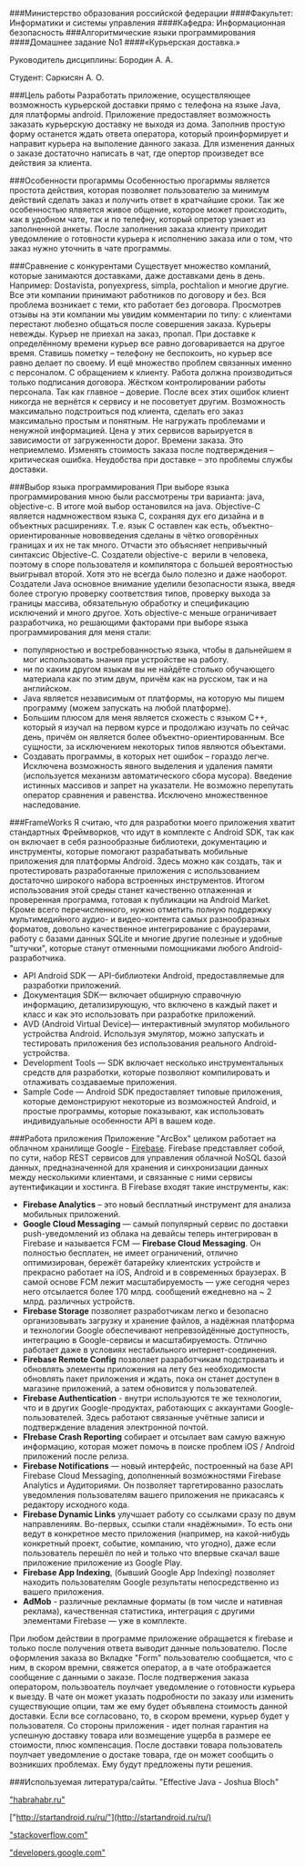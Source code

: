 ###Министерство образования российской федерации
####Факультет: Информатики и системы управления
####Кафедра: Информационная безопасность
###Алгоритмические языки программирования
####Домашнее задание No1
####«Курьерская доставка.»

Руководитель дисциплины: Бородин А. А.

Студент: Саркисян А. О.

###Цель работы
Разработать приложение, осуществляющее возможность курьерской доставки прямо с телефона на языке Java, для платформы android. Приложение предоставляет возможность заказать курьерскую доставку не выходя из дома. Заполнив простую форму останется ждать ответа оператора, который проинформирует и направит курьера на выполение данного заказа. Для изменения данных о заказе достаточно написать в чат, где опертор произведет все действия за клиента. 

###Особенности прогарммы
Особенностью прогарммы является простота действия, которая позволяет пользователю за минимум действий сделать заказ и получить ответ в кратчайшие сроки. Так же особенностью ялвяется живое общение, которое может происходить, как в удобном чате, так и по телефну, который опретор узнает из заполненной анкеты. После заполнения заказа клиенту приходит уведомление о готовности курьера к исполнению заказа или о том, что заказ нужно уточнить в чате программы. 

###Сравнение с конкурентами
Существует множество компаний, которые занимаются доставками, даже доставками день в день. Например: Dostavista, ponyexpress, simpla, pochtalion и многие другие. Все эти компании принимают работников по договору и без. Вся проблема возникает с теми, кто работает без договора.
Просмотрев отзывы на эти компании мы увидим комментарии по типу: с клиентами перестают любезно общаться после совершения заказа. Курьеры невежды. Курьер не приехал на заказ, пропал. При доставке к определённому времени курьер все равно договаривается на другое время. Ставишь пометку – телефону не беспокоить, но курьер все равно делает по своему. И ещё множество проблем связанных именно с персоналом. С обращением к клиенту.
Работа должна производиться только подписания договора. Жёстком контролировании работы персонала. Так как главное – доверие. После всех этих ошибок клиент никогда не вернётся к сервису и не посоветует другим.
Возможность максимально подстроиться под клиента, сделать его заказ максимально простым и понятным. Не нагружать проблемами и ненужной информацией.
Цена у этих сервисов варьируется в зависимости от загруженности дорог. Времени заказа. Это неприемлемо. Изменять стоимость заказа после подтверждения – критическая ошибка. Неудобства при доставке – это проблемы службы доставки.

###Выбор языка программирования
При выборе языка программирования мною были рассмотрены три варианта: java, objective-c. В итоге мой выбор остановился на java.
Objective-C является надмножеством языка С, сохраняя дух его дизайна и в объектных расширениях. Т.е. язык С оставлен как есть, объектно-ориентированные нововведения сделаны в чётко оговорённых границах и их не так много. Отчасти это объясняет непривычный синтаксис Objective-C. 
Создатели objective-c  верили в человека, поэтому в споре пользователя и компилятора с большей вероятностью выигрывал второй. Хотя это не всегда было полезно и даже наоборот. 
Создатели Java основное внимание уделили безопасности языка, введя более строгую проверку соответствия типов, проверку выхода за границы массива, обязательную обработку и спецификацию исключений и много другое.
Хоть objective-c меньше ограничивает разработчика, но решающими факторами при выборе языка программирования для меня стали:
* популярностью и востребованностью языка, чтобы в дальнейшем я мог использовать знания при устройстве на работу. 
* ни по каким другом языкам вы не найдёте столько обучающего материала как по этим двум, причём как на русском, так и на английском. 
* Java является независимым от платформы, на которую мы пишем программу (можем запускать на любой платформе). 
* Большим плюсом для меня является схожесть с языком С++, который я изучал на первом курсе и продолжаю изучать по сейчас день, причём он является более объектно-ориентированным. Все сущности, за исключением некоторых типов являются объектами. 
* Создавать программы, в которых нет ошибок – гораздо легче. Исключена возможность явного выделения и удаления памяти (используется механизм автоматического сбора мусора). Введение истинных массивов и запрет на указатели. Не возможно перепутать оператор сравнения и равенства. Исключено множественное наследование. 

###FrameWorks
Я считаю, что для разработки моего приложения хватит стандартных Фреймворков, что идут в комплекте с Android SDK, так как он включает в себя разнообразные библиотеки, документацию и инструменты, которые помогают разрабатывать мобильные приложения для платформы Android. Здесь можно как создать, так и протестировать разработанные приложения с использованием достаточно широкого набора встроенных инструментов. Итогом использования этой среды станет качественно отлаженная и проверенная программа, готовая к публикации на Android Market. Кроме всего перечисленного, нужно отметить полную поддержку мультимедийного аудио- и видео-контента самых разнообразных форматов, довольно качественное интегрирование с браузерами, работу с базами данных SQLite и многие другие полезные и удобные "штучки", которые станут отменными помощниками любого Android-разработчика.
* API Android SDK — API-библиотеки Android, предоставляемые для разработки приложений.
* Документация SDK— включает обширную справочную информацию, детализирующую, что включено в каждый пакет и класс и как это использовать при разработке приложений.
* AVD (Android Virtual Device)— интерактивный эмулятор мобильного устройства Android. Используя эмулятор, можно запускать и тестировать приложения без использования реального Android-устройства.
* Development Tools — SDK включает несколько инструментальных средств для разработки, которые позволяют компилировать и отлаживать создаваемые приложения.
* Sample Code — Android SDK предоставляет типовые приложения, которые демонстрируют некоторые из возможностей Android, и простые программы, которые показывают, как использовать индивидуальные особенности API в вашем коде. 

###Работа приложения
Приложение "ArcBox" целиком работает на облачном хранилище Google - [Firebase](https://firebase.google.com). Firebase представляет собой, по сути, набор REST сервисов для управления облачной NoSQL базой данных, предназначенной для хранения и синхронизации данных между несколькими клиентами, и связанные с ними сервисы аутентификации и хостинга. В Firebase входят такие инструменты, как:

* **Firebase Analytics** – это новый бесплатный инструмент для анализа мобильных приложений.
* **Google Cloud Messaging** — самый популярный сервис по доставки push-уведомлений из облака на девайсы теперь интегрирован в Firebase и называется FCM — **Firebase Cloud Messaging**.  Он полностью бесплатен, не имеет ограничений, отлично оптимизирован, бережёт батарейку клиентских устройств и прекрасно работает на iOS, Android и в современных браузерах. В самой основе FCM лежит масштабируемость — уже сегодня через него отсылается более 170 млрд. сообщений ежедневно на ~ 2 млрд. различных устройств. 
* **Firebase Storage** позволяет разработчикам легко и безопасно организовывать загрузку и хранение файлов, а надёжная платформа и технологии Google обеспечивают непревзойдённые доступность, интеграцию в Google-сервисы и масштабируемость. Отлично работает даже в условиях нестабильного интернет-соединения.
* **Firebase Remote Config** позволяет разработчикам подстраивать и обновлять элементы приложения на лету без необходимости обновлять пакет приложения и ждать, пока он станет доступен в магазине приложений, а затем обновится у пользователей.
* **Firebase Authentication** - внутри используются те же технологии, что и в других Google-продуктах, работающих с аккаунтами Google-пользователей. Здесь работают связанные учётные записи и подтверждение владения электронной почтой.
*  **FIrebase Crash Reporting** собирает и отсылает вам самую важную информацию, которая может помочь в поиске проблем iOS / Android приложений после релиза. 
* **Firebase Notifications** — новый интерфейс, построенный на базе API Firebase Cloud Messaging, дополненный возможностями Firebase Analytics и Аудиториями. Он позволяет таргетированно разослать уведомления пользователям вашего приложения не прикасаясь к редактору исходного кода.
* **Firebase Dynamic Links** улучшает работу со ссылками сразу по двум направлениям. Во-первых, ссылки стали «надёжными». То есть они ведут в конкретное место приложения (например, на какой-нибудь конкретный проект, событие, компанию, что угодно), даже если пользователь перешёл по ней и только что впервые скачал ваше приложение приложение из Google Play.
* **Firebase App Indexing**, (бывший Google App Indexing) позволяет находить пользователям Google результаты непосредственно из вашего приложения.
* **AdMob** - различные рекламные форматы (в том числе и нативная реклама), качественная статистика, интеграция с другими элементами Firebase — уже в комплекте. 

При любом действии в программе приложение обращается к firebase и только после получения ответа выводит данные пользователю. После оформления заказа во Вкладке "Form" пользователю сообщается, что с ним, в скором времни, свяжется оператор, а в чате отображается сообщение с данными о заказе. После подтвержения заказа оператором, пользвоатель поулчает уведомление о готовности курьера к выезду. В чате он может указать подробности по заказу или изменить существующие опции, там же ему будет объявлена стоимость данной доставки. Если все согласовано, то, в скором времени, курьер будет у пользователя. Со стороны приложения - идет полная гарантия на успешную доставку товара или возмещение ущерба в размере ее стоимости, плюс компенсация. После доставки товара пользователь поулчает уведомление о достаке товара, где он может сообщить о возникших проблемах. Ему будут предложены пути решения. 

###Используемая литература/сайты.
"Effective Java - Joshua Bloch"

["habrahabr.ru"](habrahabr.ru)

["http://startandroid.ru/ru/"](http://startandroid.ru/ru/)

["stackoverflow.com"](stackoverflow.com)

["developers.google.com"](https://developers.google.com)
